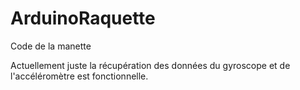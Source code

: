 # ArduinoRaquette

Code de la manette 

Actuellement juste la récupération des données du gyroscope et de l'accéléromètre est fonctionnelle.
